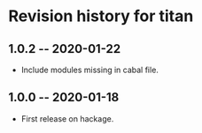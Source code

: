 # Revision history for titan

## 1.0.2  -- 2020-01-22

* Include modules missing in cabal file.

## 1.0.0  -- 2020-01-18

* First release on hackage.
